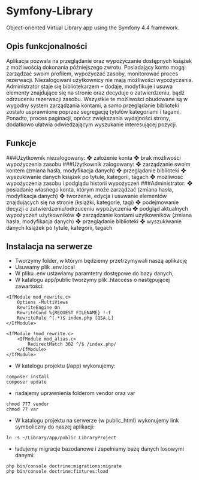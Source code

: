 # Symfony-Library
Object-oriented Virtual Library app using the Symfony 4.4 framework.

## Opis funkcjonalności 
Aplikacja pozwala na przeglądanie oraz wypożyczanie dostępnych książek z możliwością dokonania 
późniejszego zwrotu. Posiadający konto mogą: zarządzać swoim profilem, wypożyczać zasoby, 
monitorować proces rezerwacji. Niezalogowani użytkownicy nie mają możliwości wypożyczania. 
Administrator staje się bibliotekarzem – dodaje, modyfikuje i usuwa elementy znajdujące się na stronie oraz 
decyduje o zatwierdzeniu, bądź odrzuceniu rezerwacji zasobu. 
Wszystkie te możliwości obudowane są w wygodny system zarządzania kontami, a samo 
przeglądanie biblioteki zostało usprawnione poprzez segregację tytułów kategoriami i tagami. Ponadto, 
proces paginacji, oprócz zwiększania wydajności strony, dodatkowo ułatwia odwiedzającym wyszukanie 
interesującej pozycji.

## Funkcje
###Użytkownik niezalogowany:
❖ założenie konta
❖ brak możliwości wypożyczenia zasobu
###Użytkownik zalogowany:
❖ zarządzanie swoim kontem (zmiana hasła, modyfikacja danych)
❖ przeglądanie biblioteki
❖ wyszukiwanie danych książek po tytule, kategorii, tagach
❖ możliwość wypożyczenia zasobu i podglądu historii wypożyczeń
###Administrator:
❖ posiadanie własnego konta, którym może zarządzać (zmiana hasła, modyfikacja danych)
❖ tworzenie, edycja i usuwanie elementów znajdujących się na stronie (książki, kategorie, tagi)
❖ podejmowanie decyzji o zatwierdzeniu/odrzuceniu wypożyczenia
❖ podgląd aktualnych wypożyczeń użytkowników
❖ zarządzanie kontami użytkowników (zmiana hasła, modyfikacja danych)
❖ przeglądanie biblioteki
❖ wyszukiwanie danych książek po tytule, kategorii, tagach

## Instalacja na serwerze
- Tworzymy folder, w którym będziemy przetrzymywali naszą aplikację
- Usuwamy plik .env.local
- W pliku .env ustawiamy paramtetry dostępowe do bazy danych,
- W katalogu app/public tworzymy plik .htaccess o następującej zawartości:
```text
<IfModule mod_rewrite.c>
    Options -MultiViews
    RewriteEngine On
    RewriteCond %{REQUEST_FILENAME} !-f
    RewriteRule ^(.*)$ index.php [QSA,L]
</IfModule>

<IfModule !mod_rewrite.c>
    <IfModule mod_alias.c>
        RedirectMatch 302 ^/$ /index.php/
    </IfModule>
</IfModule>
```
- W katalogu projektu (/app) wykonujemy:
```text
composer install
composer update
```
- nadajemy uprawnienia folderom vendor oraz var
```text
chmod 777 vendor
chmod 77 var
```
- W katalogu projektu na serwerze (w public_html) wykonujemy link symboliczny do naszej aplikacji:
```text
ln -s ~/Library/app/public LibraryProject
```
- ładujemy migracje bazodanowe i zapełniamy bazę danych losowymi danymi:
```text
php bin/console doctrine:migrations:migrate
php bin/console doctrine:fixtures:load
```
